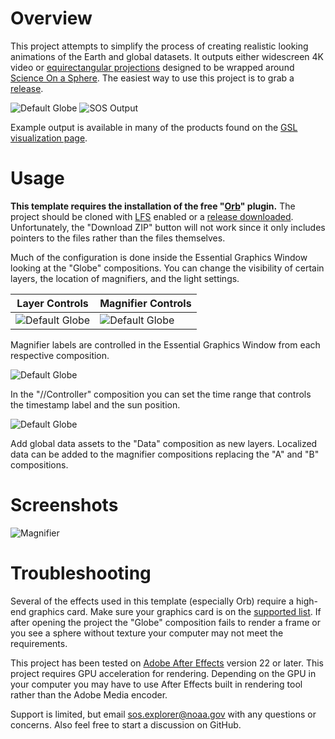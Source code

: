 # Overview

This project attempts to simplify the process of creating realistic looking animations of the Earth and global datasets. It outputs either widescreen 4K video or [equirectangular projections](https://en.wikipedia.org/wiki/Equirectangular_projection) designed to be wrapped around [Science On a Sphere](https://sos.noaa.gov/). The easiest way to use this project is to grab a [release](https://github.com/NOAA-GSL/Global-Data-Animation-Template/releases).

![Default Globe](Screenshots/default-globe.jpg)
![SOS Output](Screenshots/sos-projection.jpg)

Example output is available in many of the products found on the [GSL visualization page](https://gsl.noaa.gov/focus-areas/data-visualization).

# Usage

**This template requires the installation of the free "[Orb](https://www.videocopilot.net/orb/)" plugin.**  The project should be cloned with [LFS](https://git-lfs.github.com/) enabled or a [release downloaded](https://github.com/NOAA-GSL/Global-Data-Animation-Template/releases). Unfortunately, the "Download ZIP" button will not work since it only includes pointers to the files rather than the files themselves.

Much of the configuration is done inside the Essential Graphics Window looking at the "Globe" compositions. You can change the visibility of certain layers, the location of magnifiers, and the light settings.

| Layer Controls | Magnifier Controls |
| ------------- | ------------- |
| ![Default Globe](Screenshots/layer-controls.jpg)  | ![Default Globe](Screenshots/magnifier-effects-controls.jpg)  |

Magnifier labels are controlled in the Essential Graphics Window from each respective composition. 

![Default Globe](Screenshots/magnifier-labels.jpg)

In the "//Controller" composition you can set the time range that controls the timestamp label and the sun position. 

![Default Globe](Screenshots/time-controls.jpg)

Add global data assets to the "Data" composition as new layers. Localized data can be added to the magnifier compositions replacing the "A" and "B" compositions.

# Screenshots

![Magnifier](Screenshots/magnifier-on-earth.jpg)

# Troubleshooting

Several of the effects used in this template (especially Orb) require a high-end graphics card. Make sure your graphics card is on the [supported list](https://www.videocopilot.net/assets/public/misc/Orb-GPU-List.pdf).  If after opening the project the "Globe" composition fails to render a frame or you see a sphere without texture your computer may not meet the requirements.

This project has been tested on [Adobe After Effects](https://www.adobe.com/products/aftereffects.html) version 22 or later. This project requires GPU acceleration for rendering. Depending on the GPU in your computer you may have to use After Effects built in rendering tool rather than the Adobe Media encoder.

Support is limited, but email sos.explorer@noaa.gov with any questions or concerns. Also feel free to start a discussion on GitHub.